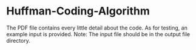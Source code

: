 # Huffman-Coding-Algorithm
The PDF file contains every little detail about the code.
As for testing, an example input is provided.
Note: The input file should be in the output file directory.

